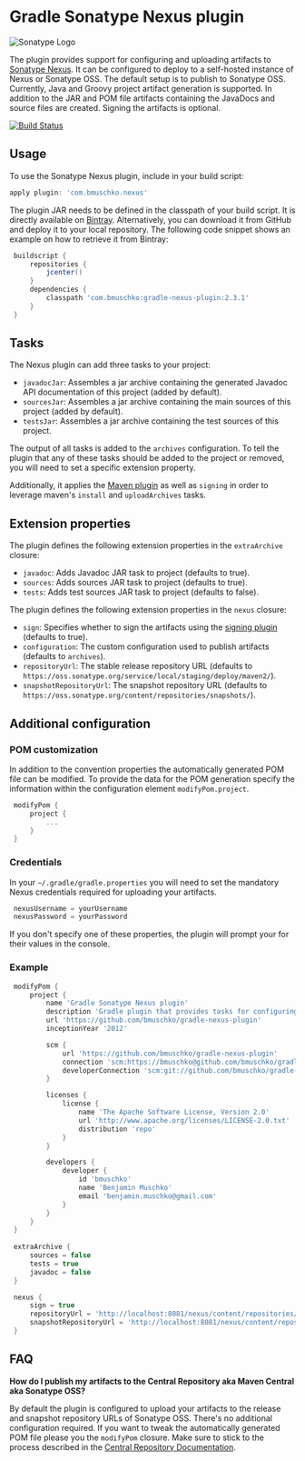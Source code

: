 # Gradle Sonatype Nexus plugin

![Sonatype Logo](http://media.marketwire.com/attachments/200910/580330_sonatype.gif)

The plugin provides support for configuring and uploading artifacts to [Sonatype Nexus](http://www.sonatype.org/nexus/). It can
be configured to deploy to a self-hosted instance of Nexus or Sonatype OSS. The default setup is to publish
to Sonatype OSS. Currently, Java and Groovy project artifact generation is supported. In addition to the JAR and POM file
 artifacts containing the JavaDocs and source files are created. Signing the artifacts is optional.

[![Build Status](https://snap-ci.com/bmuschko/gradle-nexus-plugin/branch/master/build_image)](https://snap-ci.com/bmuschko/gradle-nexus-plugin/branch/master)

## Usage

To use the Sonatype Nexus plugin, include in your build script:

```groovy
apply plugin: 'com.bmuschko.nexus'
```

The plugin JAR needs to be defined in the classpath of your build script. It is directly available on
[Bintray](https://bintray.com/bmuschko/gradle-plugins/com.bmuschko%3Agradle-nexus-plugin).
Alternatively, you can download it from GitHub and deploy it to your local repository. The following code snippet shows an
example on how to retrieve it from Bintray:

```groovy
 buildscript {
     repositories {
         jcenter()
     }
     dependencies {
         classpath 'com.bmuschko:gradle-nexus-plugin:2.3.1'
     }
 }
```

## Tasks

The Nexus plugin can add three tasks to your project:
* `javadocJar`: Assembles a jar archive containing the generated Javadoc API documentation of this project (added by default).
* `sourcesJar`: Assembles a jar archive containing the main sources of this project (added by default).
* `testsJar`: Assembles a jar archive containing the test sources of this project.

The output of all tasks is added to the `archives` configuration. To tell the plugin that any of these tasks should be
added to the project or removed, you will need to set a specific extension property.

Additionally, it applies the [Maven plugin](http://gradle.org/docs/current/userguide/maven_plugin.html) as well
as `signing` in order to leverage maven's `install` and `uploadArchives` tasks.

## Extension properties

The plugin defines the following extension properties in the `extraArchive` closure:

* `javadoc`: Adds Javadoc JAR task to project (defaults to true).
* `sources`: Adds sources JAR task to project (defaults to true).
* `tests`: Adds test sources JAR task to project (defaults to false).

The plugin defines the following extension properties in the `nexus` closure:

* `sign`: Specifies whether to sign the artifacts using the [signing plugin](http://gradle.org/docs/current/userguide/signing_plugin.html) (defaults to true).
* `configuration`: The custom configuration used to publish artifacts (defaults to `archives`).
* `repositoryUrl`: The stable release repository URL (defaults to `https://oss.sonatype.org/service/local/staging/deploy/maven2/`).
* `snapshotRepositoryUrl`: The snapshot repository URL (defaults to `https://oss.sonatype.org/content/repositories/snapshots/`).

## Additional configuration

### POM customization

In addition to the convention properties the automatically generated POM file can be modified. To provide the data for
the POM generation specify the information within the configuration element `modifyPom.project`.

```groovy
 modifyPom {
     project {
         ...
     }
 }
```

### Credentials

In your `~/.gradle/gradle.properties` you will need to set the mandatory Nexus credentials required for uploading your artifacts.

```groovy
 nexusUsername = yourUsername
 nexusPassword = yourPassword
```

If you don't specify one of these properties, the plugin will prompt your for their values in the console.

### Example

```groovy
 modifyPom {
     project {
         name 'Gradle Sonatype Nexus plugin'
         description 'Gradle plugin that provides tasks for configuring and uploading artifacts to Sonatype Nexus.'
         url 'https://github.com/bmuschko/gradle-nexus-plugin'
         inceptionYear '2012'

         scm {
             url 'https://github.com/bmuschko/gradle-nexus-plugin'
             connection 'scm:https://bmuschko@github.com/bmuschko/gradle-nexus-plugin.git'
             developerConnection 'scm:git://github.com/bmuschko/gradle-nexus-plugin.git'
         }

         licenses {
             license {
                 name 'The Apache Software License, Version 2.0'
                 url 'http://www.apache.org/licenses/LICENSE-2.0.txt'
                 distribution 'repo'
             }
         }

         developers {
             developer {
                 id 'bmuschko'
                 name 'Benjamin Muschko'
                 email 'benjamin.muschko@gmail.com'
             }
         }
     }
 }
 
 extraArchive {
     sources = false
     tests = true
     javadoc = false
 }

 nexus {
     sign = true
     repositoryUrl = 'http://localhost:8081/nexus/content/repositories/internal/'
     snapshotRepositoryUrl = 'http://localhost:8081/nexus/content/repositories/internal-snapshots/'
 }
```

## FAQ

**How do I publish my artifacts to the Central Repository aka Maven Central aka Sonatype OSS?**

By default the plugin is configured to upload your artifacts to the release and snapshot repository URLs of Sonatype OSS.
There's no additional configuration required. If you want to tweak the automatically generated POM file please you the
`modifyPom` closure. Make sure to stick to the process described in
the [Central Repository Documentation](http://central.sonatype.org/pages/producers.html).
